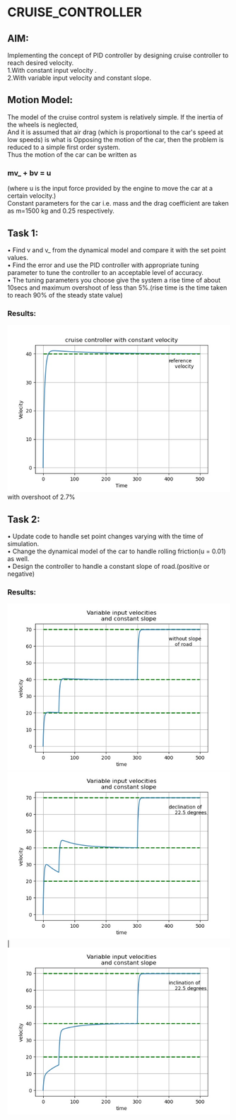# **CRUISE_CONTROLLER**

## AIM:

Implementing the concept of PID controller by designing cruise controller to reach desired velocity.  
1.With constant input velocity .  
2.With variable input velocity and constant slope.

## Motion Model:  
The model of the cruise control system is relatively simple. If the inertia of the wheels is neglected,  
And it is assumed that air drag (which is proportional to the car's speed at low speeds) is what is
Opposing the motion of the car, then the problem is reduced to a simple first order system.  
Thus the motion of the car can be written as   
### mv_ + bv = u  
(where u is the input force provided by the engine to move the car at a certain velocity.)  
Constant parameters for the car i.e. mass and the drag coefficient are taken as m=1500 kg and 0.25 respectively.  

## Task 1:  
•	Find v and v_ from the dynamical model and compare it with the set point values.  
•	Find the error and use the PID controller with appropriate tuning parameter to tune the controller to an acceptable level of accuracy.  
•	The tuning parameters you choose give the system a rise time of about 10secs and maximum overshoot of less than 5%.(rise time is the time taken to reach 90% of the steady state value)  
### Results:  
<img src="graphs/cruise_c_basic.jpeg" heigth="10"> with overshoot of 2.7% 

## Task 2:  
• Update code to handle set point changes varying with the time of simulation.  
• Change the dynamical model of the car to handle rolling friction(u = 0.01) as well.  
• Design the controller to handle a constant slope of road.(positive or negative)  
### Results:  
<img src="graphs/task2_without_slope.jpeg" heigth="10">  
<img src="graphs/task2_with_-slope.jpeg">  |  <img src="graphs/task2_with_+slope.jpeg">
